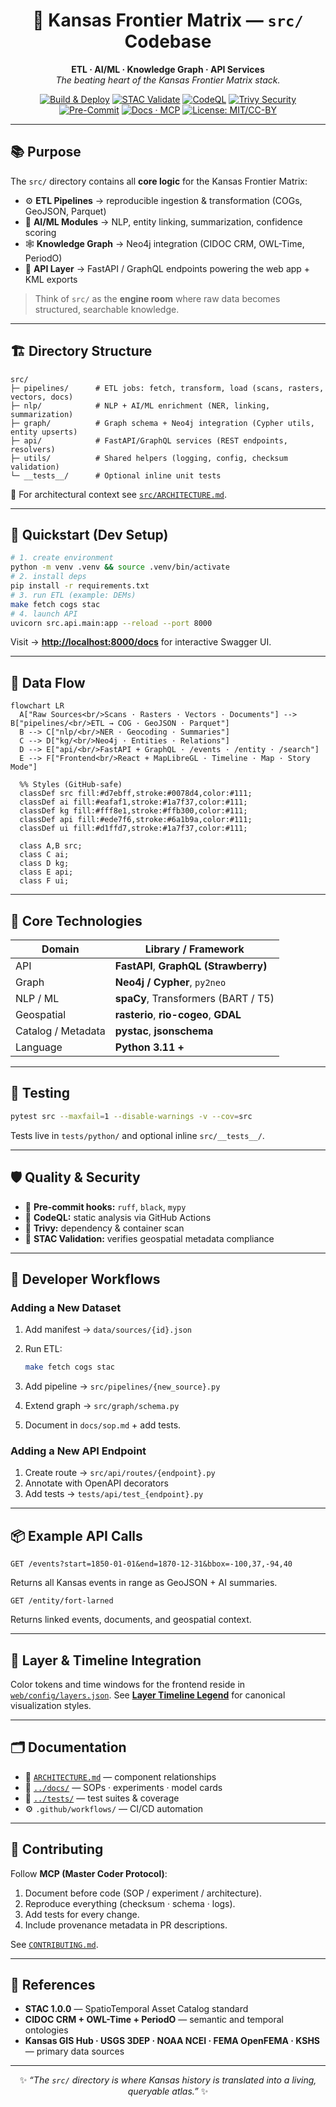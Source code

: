 <div align="center">

# 🧩 Kansas Frontier Matrix — `src/` Codebase

**ETL · AI/ML · Knowledge Graph · API Services**  
_The beating heart of the Kansas Frontier Matrix stack._

[![Build & Deploy](https://github.com/bartytime4life/Kansas-Frontier-Matrix/actions/workflows/site.yml/badge.svg)](../.github/workflows/site.yml)
[![STAC Validate](https://github.com/bartytime4life/Kansas-Frontier-Matrix/actions/workflows/stac-validate.yml/badge.svg)](../.github/workflows/stac-validate.yml)
[![CodeQL](https://github.com/bartytime4life/Kansas-Frontier-Matrix/actions/workflows/codeql.yml/badge.svg)](../.github/workflows/codeql.yml)
[![Trivy Security](https://github.com/bartytime4life/Kansas-Frontier-Matrix/actions/workflows/trivy.yml/badge.svg)](../.github/workflows/trivy.yml)
[![Pre-Commit](https://img.shields.io/badge/hooks-pre--commit-orange)](https://pre-commit.com)
[![Docs · MCP](https://img.shields.io/badge/docs-MCP-blue.svg)](../docs/)
[![License: MIT/CC-BY](https://img.shields.io/badge/license-MIT%20%7C%20CC--BY-green)](../LICENSE)

</div>

---

## 📚 Purpose
The `src/` directory contains all **core logic** for the Kansas Frontier Matrix:

- ⚙️ **ETL Pipelines** → reproducible ingestion & transformation (COGs, GeoJSON, Parquet)  
- 🤖 **AI/ML Modules** → NLP, entity linking, summarization, confidence scoring  
- 🕸 **Knowledge Graph** → Neo4j integration (CIDOC CRM, OWL-Time, PeriodO)  
- 🔌 **API Layer** → FastAPI / GraphQL endpoints powering the web app + KML exports  

> Think of `src/` as the **engine room** where raw data becomes structured, searchable knowledge.

---

## 🏗 Directory Structure
```text
src/
├─ pipelines/      # ETL jobs: fetch, transform, load (scans, rasters, vectors, docs)
├─ nlp/            # NLP + AI/ML enrichment (NER, linking, summarization)
├─ graph/          # Graph schema + Neo4j integration (Cypher utils, entity upserts)
├─ api/            # FastAPI/GraphQL services (REST endpoints, resolvers)
├─ utils/          # Shared helpers (logging, config, checksum validation)
└─ __tests__/      # Optional inline unit tests
````

🧭 For architectural context see [`src/ARCHITECTURE.md`](./ARCHITECTURE.md).

---

## 🚀 Quickstart (Dev Setup)

```bash
# 1. create environment
python -m venv .venv && source .venv/bin/activate
# 2. install deps
pip install -r requirements.txt
# 3. run ETL (example: DEMs)
make fetch cogs stac
# 4. launch API
uvicorn src.api.main:app --reload --port 8000
```

Visit → **[http://localhost:8000/docs](http://localhost:8000/docs)** for interactive Swagger UI.

---

## 🧭 Data Flow

```mermaid
flowchart LR
  A["Raw Sources<br/>Scans · Rasters · Vectors · Documents"] --> B["pipelines/<br/>ETL → COG · GeoJSON · Parquet"]
  B --> C["nlp/<br/>NER · Geocoding · Summaries"]
  C --> D["kg/<br/>Neo4j · Entities · Relations"]
  D --> E["api/<br/>FastAPI + GraphQL · /events · /entity · /search"]
  E --> F["Frontend<br/>React + MapLibreGL · Timeline · Map · Story Mode"]

  %% Styles (GitHub-safe)
  classDef src fill:#d7ebff,stroke:#0078d4,color:#111;
  classDef ai fill:#eafaf1,stroke:#1a7f37,color:#111;
  classDef kg fill:#fff8e1,stroke:#ffb300,color:#111;
  classDef api fill:#ede7f6,stroke:#6a1b9a,color:#111;
  classDef ui fill:#d1ffd7,stroke:#1a7f37,color:#111;

  class A,B src;
  class C ai;
  class D kg;
  class E api;
  class F ui;
```

---

## 🔬 Core Technologies

| Domain             | Library / Framework                   |
| ------------------ | ------------------------------------- |
| API                | **FastAPI**, **GraphQL (Strawberry)** |
| Graph              | **Neo4j / Cypher**, `py2neo`          |
| NLP / ML           | **spaCy**, Transformers (BART / T5)   |
| Geospatial         | **rasterio**, **rio-cogeo**, **GDAL** |
| Catalog / Metadata | **pystac**, **jsonschema**            |
| Language           | **Python 3.11 +**                     |

---

## 🧪 Testing

```bash
pytest src --maxfail=1 --disable-warnings -v --cov=src
```

Tests live in `tests/python/` and optional inline `src/__tests__/`.

---

## 🛡 Quality & Security

* 🧹 **Pre-commit hooks:** `ruff`, `black`, `mypy`
* 🧠 **CodeQL:** static analysis via GitHub Actions
* 🧱 **Trivy:** dependency & container scan
* 🧾 **STAC Validation:** verifies geospatial metadata compliance

---

## 🎯 Developer Workflows

### Adding a New Dataset

1. Add manifest → `data/sources/{id}.json`
2. Run ETL:

   ```bash
   make fetch cogs stac
   ```
3. Add pipeline → `src/pipelines/{new_source}.py`
4. Extend graph → `src/graph/schema.py`
5. Document in `docs/sop.md` + add tests.

### Adding a New API Endpoint

1. Create route → `src/api/routes/{endpoint}.py`
2. Annotate with OpenAPI decorators
3. Add tests → `tests/api/test_{endpoint}.py`

---

## 📦 Example API Calls

```http
GET /events?start=1850-01-01&end=1870-12-31&bbox=-100,37,-94,40
```

Returns all Kansas events in range as GeoJSON + AI summaries.

```http
GET /entity/fort-larned
```

Returns linked events, documents, and geospatial context.

---

## 🎨 Layer & Timeline Integration

Color tokens and time windows for the frontend reside in
[`web/config/layers.json`](../web/config/layers.json).
See **[Layer Timeline Legend](./ARCHITECTURE.md#-layer-timeline-legend)**
for canonical visualization styles.

---

## 🗂 Documentation

* 📖 [`ARCHITECTURE.md`](./ARCHITECTURE.md) — component relationships
* 🧭 [`../docs/`](../docs/) — SOPs · experiments · model cards
* 🧪 [`../tests/`](../tests/) — test suites & coverage
* ⚙️ `.github/workflows/` — CI/CD automation

---

## 🤝 Contributing

Follow **MCP (Master Coder Protocol)**:

1. Document before code (SOP / experiment / architecture).
2. Reproduce everything (checksum · schema · logs).
3. Add tests for every change.
4. Include provenance metadata in PR descriptions.

See [`CONTRIBUTING.md`](../CONTRIBUTING.md).

---

## 📖 References

* **STAC 1.0.0** — SpatioTemporal Asset Catalog standard
* **CIDOC CRM + OWL-Time + PeriodO** — semantic and temporal ontologies
* **Kansas GIS Hub · USGS 3DEP · NOAA NCEI · FEMA OpenFEMA · KSHS** — primary data sources

---

<div align="center">

✨ *“The `src/` directory is where Kansas history is translated into a living, queryable atlas.”* ✨

</div>
